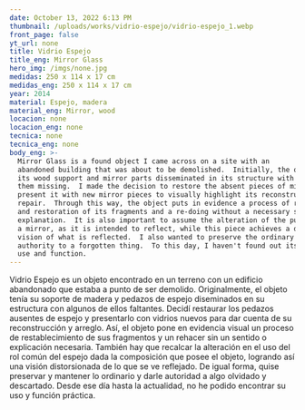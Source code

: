 ```yaml
---
date: October 13, 2022 6:13 PM
thumbnail: /uploads/works/vidrio-espejo/vidrio-espejo_1.webp
front_page: false
yt_url: none
title: Vidrio Espejo
title_eng: Mirror Glass
hero_img: /imgs/none.jpg
medidas: 250 x 114 x 17 cm
medidas_eng: 250 x 114 x 17 cm
year: 2014
material: Espejo, madera
material_eng: Mirror, wood
locacion: none
locacion_eng: none
tecnica: none
tecnica_eng: none
body_eng: >-
  Mirror Glass is a found object I came across on a site with an
  abandoned building that was about to be demolished.  Initially, the object had
  its wood support and mirror parts disseminated in its structure with some of
  them missing.  I made the decision to restore the absent pieces of mirror and
  present it with new mirror pieces to visually highlight its reconstruction and
  repair.  Through this way, the object puts in evidence a process of reparation
  and restoration of its fragments and a re-doing without a necessary sense or
  explanation.  It is also important to assume the alteration of the purpose of
  a mirror, as it is intended to reflect, while this piece achieves a distorted
  vision of what is reflected.  I also wanted to preserve the ordinary and give
  authority to a forgotten thing.  To this day, I haven't found out its original
  use and function.
---
```

Vidrio Espejo es un objeto encontrado en un terreno con un edificio abandonado que estaba a punto de ser demolido.  Originalmente, el objeto tenía su soporte de madera y pedazos de espejo diseminados en su estructura con algunos de ellos faltantes.  Decidí restaurar los pedazos ausentes de espejo y presentarlo con vidrios nuevos para dar cuenta de su reconstrucción  y arreglo.  Así, el objeto pone en evidencia visual un proceso de restablecimiento de sus fragmentos y un rehacer sin un sentido o explicación necesaria.  También hay que recalcar la alteración en el uso del rol común del espejo dada la composición que posee el objeto, logrando así una visión distorsionada de lo que se ve reflejado.  De igual forma, quise preservar y mantener lo ordinario y darle autoridad a algo olvidado y descartado.  Desde ese día hasta la actualidad, no he podido encontrar su uso y función práctica.
